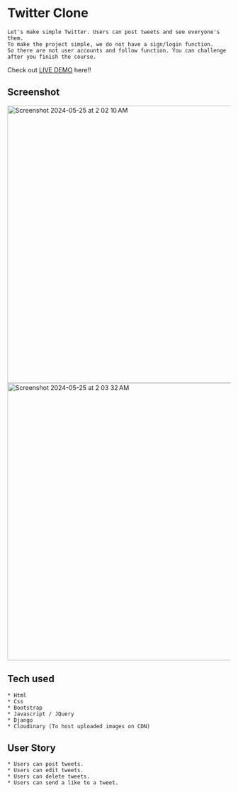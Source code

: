 # Twitter Clone
```
Let's make simple Twitter. Users can post tweets and see everyone's them.
To make the project simple, we do not have a sign/login function.
So there are not user accounts and follow function. You can challenge after you finish the course.
```

Check out [LIVE DEMO](https://final-x-clone.onrender.com/) here!!


## Screenshot
<img width="626" alt="Screenshot 2024-05-25 at 2 02 10 AM" src="![Screenshot 2024-05-27 at 11 44 01 AM](https://github.com/Taufeeq1996/techis-x-clone/assets/100328416/9fbd14cf-91cf-448d-8211-c0b0100f5847)
">
<img width="626" alt="Screenshot 2024-05-25 at 2 03 32 AM" src="![Uploading Screenshot 2024-05-27 at 11.45.49 AM.png…]()
">

## Tech used
```
* Html
* Css
* Bootstrap
* Javascript / JQuery
* Django
* Cloudinary (To host uploaded images on CDN)
```

## User Story
```
* Users can post tweets.
* Users can edit tweets.
* Users can delete tweets.
* Users can send a like to a tweet.
```
